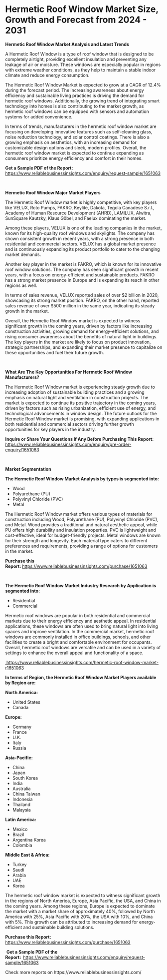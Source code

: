 <p><h1>Hermetic Roof Window Market Size, Growth and Forecast from 2024 - 2031</h1></p><p><strong>Hermetic Roof Window Market Analysis and Latest Trends</strong></p>
<p><p>A Hermetic Roof Window is a type of roof window that is designed to be completely airtight, providing excellent insulation and preventing any leakage of air or moisture. These windows are especially popular in regions with extreme weather conditions, as they help to maintain a stable indoor climate and reduce energy consumption.</p><p>The Hermetic Roof Window Market is expected to grow at a CAGR of 12.4% during the forecast period. The increasing awareness about energy efficiency and sustainable living practices is driving the demand for hermetic roof windows. Additionally, the growing trend of integrating smart technology into homes is also contributing to the market growth, as hermetic roof windows can be equipped with sensors and automation systems for added convenience.</p><p>In terms of trends, manufacturers in the hermetic roof window market are focusing on developing innovative features such as self-cleaning glass, noise reduction technology, and solar control coatings. There is also a growing emphasis on aesthetics, with an increasing demand for customizable design options and sleek, modern profiles. Overall, the hermetic roof window market is expected to continue expanding as consumers prioritize energy efficiency and comfort in their homes.</p></p>
<p><strong>Get a Sample PDF of the Report:&nbsp;</strong> <a href="https://www.reliablebusinessinsights.com/enquiry/request-sample/1651063">https://www.reliablebusinessinsights.com/enquiry/request-sample/1651063</a></p>
<p>&nbsp;</p>
<p><strong>Hermetic Roof Window Major Market Players</strong></p>
<p><p>The Hermetic Roof Window market is highly competitive, with key players like VELUX, Roto Pumps, FAKRO, Keylite, Dakota, Tegola Canadese S.r.l., Academy of Human Resource Development (AHRD), LAMILUX, Alwitra, SunSquare Kautzky, Klaus Göbel, and Faelux dominating the market. </p><p>Among these players, VELUX is one of the leading companies in the market, known for its high-quality roof windows and skylights. The company has shown consistent growth in recent years, with a strong presence in both residential and commercial sectors. VELUX has a global market presence and is continuously expanding its product portfolio to cater to the changing market demands.</p><p>Another key player in the market is FAKRO, which is known for its innovative roof window solutions. The company has seen significant growth in recent years, with a focus on energy-efficient and sustainable products. FAKRO has a strong market presence in Europe and is expanding its reach in other regions as well.</p><p>In terms of sales revenue, VELUX reported sales of over $2 billion in 2020, showcasing its strong market position. FAKRO, on the other hand, reported sales revenue of over $500 million in the same year, indicating its steady growth in the market.</p><p>Overall, the Hermetic Roof Window market is expected to witness significant growth in the coming years, driven by factors like increasing construction activities, growing demand for energy-efficient solutions, and rising consumer awareness about the benefits of natural light in buildings. The key players in the market are likely to focus on product innovation, strategic partnerships, and expanding their market presence to capitalize on these opportunities and fuel their future growth.</p></p>
<p>&nbsp;</p>
<p><strong>What Are The Key Opportunities For Hermetic Roof Window Manufacturers?</strong></p>
<p><p>The Hermetic Roof Window market is experiencing steady growth due to increasing adoption of sustainable building practices and a growing emphasis on natural light and ventilation in construction projects. The market is expected to continue its positive trajectory in the coming years, driven by factors such as rising urbanization, efficient use of energy, and technological advancements in window design. The future outlook for the Hermetic Roof Window market is promising, with expanding applications in both residential and commercial sectors driving further growth opportunities for key players in the industry.</p></p>
<p><strong>Inquire or Share Your Questions If Any Before Purchasing This Report:</strong> <a href="https://www.reliablebusinessinsights.com/enquiry/pre-order-enquiry/1651063">https://www.reliablebusinessinsights.com/enquiry/pre-order-enquiry/1651063</a></p>
<p>&nbsp;</p>
<p><strong>Market Segmentation</strong></p>
<p><strong>The Hermetic Roof Window Market Analysis by types is segmented into:</strong></p>
<p><ul><li>Wood</li><li>Polyurethane (PU)</li><li>Polyvinyl Chloride (PVC)</li><li>Metal</li></ul></p>
<p><p>The Hermetic Roof Window market offers various types of materials for construction including Wood, Polyurethane (PU), Polyvinyl Chloride (PVC), and Metal. Wood provides a traditional and natural aesthetic appeal, while PU offers high durability and insulation properties. PVC is lightweight and cost-effective, ideal for budget-friendly projects. Metal windows are known for their strength and longevity. Each material type caters to different preferences and requirements, providing a range of options for customers in the market.</p></p>
<p><strong>Purchase this Report:&nbsp;</strong><a href="https://www.reliablebusinessinsights.com/purchase/1651063">https://www.reliablebusinessinsights.com/purchase/1651063</a></p>
<p>&nbsp;</p>
<p><strong>The Hermetic Roof Window Market Industry Research by Application is segmented into:</strong></p>
<p><ul><li>Residential</li><li>Commercial</li></ul></p>
<p><p>Hermetic roof windows are popular in both residential and commercial markets due to their energy efficiency and aesthetic appeal. In residential applications, these windows are often used to bring natural light into living spaces and improve ventilation. In the commercial market, hermetic roof windows are commonly installed in office buildings, schools, and other facilities to create a bright and comfortable environment for occupants. Overall, hermetic roof windows are versatile and can be used in a variety of settings to enhance the overall appeal and functionality of a space.</p></p>
<p><a href="https://www.reliablebusinessinsights.com/hermetic-roof-window-market-r1651063">&nbsp;https://www.reliablebusinessinsights.com/hermetic-roof-window-market-r1651063</a></p>
<p><strong>In terms of Region, the Hermetic Roof Window Market Players available by Region are:</strong></p>
<p>
    <p> <strong> North America: </strong>
        <ul>
            <li>United States</li>
            <li>Canada</li>
        </ul>
        </p> 
    <p> <strong> Europe: </strong>
        <ul>
            <li>Germany</li>
            <li>France</li>
            <li>U.K.</li>
            <li>Italy</li>
            <li>Russia</li>
        </ul>
        </p> 
    <p> <strong> Asia-Pacific: </strong>
        <ul>
            <li>China</li>
            <li>Japan</li>
            <li>South Korea</li>
            <li>India</li>
            <li>Australia</li>
            <li>China Taiwan</li>
            <li>Indonesia</li>
            <li>Thailand</li>
            <li>Malaysia</li>
        </ul>
        </p> 
    <p> <strong> Latin America: </strong>
        <ul>
            <li>Mexico</li>
            <li>Brazil</li>
            <li>Argentina Korea</li>
            <li>Colombia</li>
        </ul>
        </p> 
    <p> <strong> Middle East & Africa: </strong>
        <ul>
            <li>Turkey</li>
            <li>Saudi</li>
            <li>Arabia</li>
            <li>UAE</li>
            <li>Korea</li>
        </ul>
    </p>
    </p>
<p><p>The hermetic roof window market is expected to witness significant growth in the regions of North America, Europe, Asia Pacific, the USA, and China in the coming years. Among these regions, Europe is expected to dominate the market with a market share of approximately 40%, followed by North America with 25%, Asia Pacific with 20%, the USA with 10%, and China with 5%. This growth can be attributed to increasing demand for energy-efficient and sustainable building solutions.</p></p>
<p><strong>Purchase this Report: </strong><a href="https://www.reliablebusinessinsights.com/purchase/1651063">https://www.reliablebusinessinsights.com/purchase/1651063</a></p>
<p>&nbsp;<strong>Get a Sample PDF of the Report:&nbsp;&nbsp;</strong><a href="https://www.reliablebusinessinsights.com/enquiry/request-sample/1651063">https://www.reliablebusinessinsights.com/enquiry/request-sample/1651063</a></p>
<p><strong></strong></p>
<p>Check more reports on https://www.reliablebusinessinsights.com/</p>